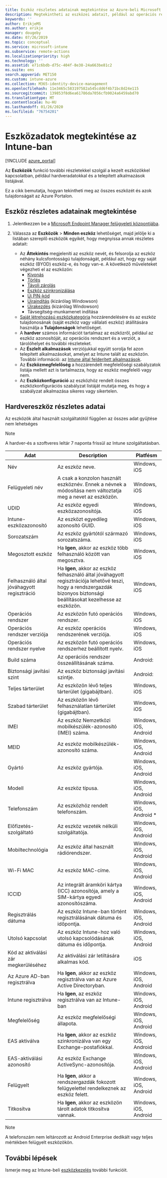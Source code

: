 ```yaml
---
title: Eszköz részletes adatainak megtekintése az Azure-beli Microsoft Intune-nal | Microsoft Docs
description: Megtekintheti az eszközei adatait, például az operációs rendszereket, a tárhelyet, a gyártót és a modelladatokat. Az Azure-beli Microsoft Intune-nal lekérheti a telepített alkalmazások listáját, ellenőrizheti a megfelelőségi szabályzatokat, és beállíthatja a TeamViewert. Ez hasonlít a kezelt eszközök leltárának áttekintéséhez.
keywords: ''
author: ErikjeMS
ms.author: erikje
manager: dougeby
ms.date: 07/26/2019
ms.topic: conceptual
ms.service: microsoft-intune
ms.subservice: remote-actions
ms.localizationpriority: high
ms.technology: ''
ms.assetid: e71c6bdb-d75c-404f-8e38-24a663be81c2
ms.suite: ems
search.appverid: MET150
ms.custom: intune-azure
ms.collection: M365-identity-device-management
ms.openlocfilehash: 11e3465c583197582a545cdd6f4b71bc8d24e115
ms.sourcegitcommit: 139853f8d6ea61786da7056cfb9024a6459abd70
ms.translationtype: MT
ms.contentlocale: hu-HU
ms.lasthandoff: 01/26/2020
ms.locfileid: "76754201"
---
```

# <a name="see-device-details-in-intune"></a>Eszközadatok megtekintése az Intune-ban

[!INCLUDE [azure_portal](../includes/azure_portal.md)]

Az **Eszközök** funkció további részletekkel szolgál a kezelt eszközökkel kapcsolatban, például hardveradatokkal és a telepített alkalmazások listájával.

Ez a cikk bemutatja, hogyan tekintheti meg az összes eszközét és azok tulajdonságait az Azure Portalon.

## <a name="view-the-device-details"></a>Eszköz részletes adatainak megtekintése

1. Jelentkezzen be a [Microsoft Endpoint Manager felügyeleti központjába](https://go.microsoft.com/fwlink/?linkid=2109431).
3. Válassza az **Eszközök** > **Minden eszköz** lehetőséget, majd jelölje ki a listában szereplő eszközök egyikét, hogy megnyissa annak részletes adatait:

   - Az **Áttekintés** megjeleníti az eszköz nevét, és felsorolja az eszköz néhány kulcsfontosságú tulajdonságát, például azt, hogy egy saját eszköz (BYOD) eszköz-e, és hogy van-e. A következő műveleteket végezheti el az eszközön:
      - [Kivonás](devices-wipe.md#retire)
      - [Törlés](devices-wipe.md#wipe)
      - [Távoli zárolás](device-remote-lock.md)
      - [Eszköz szinkronizálása](device-sync.md)
      - [Új PIN-kód](device-passcode-reset.md)
      - [Újraindítás](device-restart.md) (kizárólag Windowson)
      - [Újrakezdés](device-fresh-start.md) (kizárólag Windowson)
      - Távsegítség-munkamenet indítása
   - [Saját létrehozású eszközkategória](../enrollment/device-group-mapping.md) hozzárendelésére és az eszköz tulajdonosának (saját eszköz vagy vállalati eszköz) átállítására használja a **Tulajdonságok** lehetőséget.
   - A **hardver** számos információt tartalmaz az eszközről, például az eszköz azonosítóját, az operációs rendszert és a verziót, a tárolóhelyet és további részleteket.
   - Az **Észlelt alkalmazások** verziójukkal együtt sorolja fel azon telepített alkalmazásokat, amelyet az Intune talált az eszközön. További információ: az [Intune által felderített alkalmazások](../apps/app-discovered-apps.md).
   - Az **Eszközmegfelelőség** a hozzárendelt megfelelőségi szabályzatok listája mellett azt is tartalmazza, hogy az eszköz megfelelő vagy nem.
   - Az **Eszközkonfiguráció** az eszközhöz rendelt összes eszközkonfigurációs szabályzat listáját mutatja meg, és hogy a szabályzat alkalmazása sikeres vagy sikertelen.

## <a name="hardware-device-details"></a>Hardvereszköz részletes adatai
Az eszközök által használt szolgáltatótól függően az összes adat gyűjtése nem lehetséges

> [!Note]  
> A hardver-és a szoftveres leltár 7 naponta frissül az Intune szolgáltatásban.

|Adat|Description|Platfésm| 
|--------------|----------------------|----|  
|Név|Az eszköz neve.|Windows, iOS|
|Felügyeleti név|A csak a konzolon használt eszköznév. Ennek a névnek a módosítása nem változtatja meg a nevet az eszközön.|Windows, iOS|
|UDID|Az eszköz egyedi eszközazonosítója.|Windows, iOS|
|Intune-eszközazonosító|Az eszközt egyedileg azonosító GUID.|Windows, iOS|
|Sorozatszám|Az eszköz gyártótól származó sorozatszáma.|Windows, iOS|
|Megosztott eszköz|Ha **Igen**, akkor az eszköz több felhasználó között van megosztva.|Windows, iOS|
|Felhasználó által jóváhagyott regisztráció|Ha **Igen**, akkor az eszköz felhasználó által jóváhagyott regisztrációja lehetővé teszi, hogy a rendszergazdák bizonyos biztonsági beállításokat kezelhesse az eszközön.|Windows, iOS|
|Operációs rendszer|Az eszközön futó operációs rendszer.|Windows, iOS|
|Operációs rendszer verziója|Az eszköz operációs rendszerének verziója.|Windows, iOS|
|Operációs rendszer nyelve|Az eszközön futó operációs rendszerhez beállított nyelv.|Windows, iOS|
|Build száma|Az operációs rendszer összeállításának száma.|Android:|
|Biztonsági javítási szint|Az eszköz biztonsági javítási szintje.|Android:|
|Teljes tárterület|Az eszközön lévő teljes tárterület (gigabájtban).|Windows, iOS|
|Szabad tárterület|Az eszközön lévő felhasználatlan tárterület (gigabájtban).|Windows, iOS|
|IMEI|Az eszköz Nemzetközi mobilkészülék-azonosító (IMEI) száma.|Windows, iOS, Android|
|MEID|Az eszköz mobilkészülék-azonosító száma.|Windows, iOS, Android|
|Gyártó|Az eszköz gyártója.|Windows, iOS, Android|
|Modell|Az eszköz típusa.|Windows, iOS, Android|
|Telefonszám|Az eszközhöz rendelt telefonszám.|Windows, iOS, Android *|
|Előfizetés-szolgáltató|Az eszköz vezeték nélküli szolgáltatója.|Windows, iOS, Android|
|Mobiltechnológia|Az eszköz által használt rádiórendszer.|Windows, iOS, Android|
|Wi-Fi MAC|Az eszköz MAC-címe.|Windows, iOS, Android|
|ICCID|Az integrált áramköri kártya (ICC) azonosítója, amely a SIM-kártya egyedi azonosítószáma.|Windows, iOS, Android|
|Regisztrálás dátuma|Az eszköz Intune-ban történt regisztrálásának dátuma és időpontja.|Windows, iOS, Android|
|Utolsó kapcsolat|Az eszköz Intune-hoz való utolsó kapcsolódásának dátuma és időpontja.|Windows, iOS, Android|
|Kód az aktiválási zár megkerüléséhez|Az aktiválási zár letiltására alkalmas kód.|iOS|
|Az Azure AD-ban regisztrálva|Ha **Igen**, akkor az eszköz regisztrálva van az Azure Active Directoryban.|Windows, iOS, Android|
|Intune regisztrálva|Ha **Igen**, az eszköz regisztrálva van az Intune-ban|Windows, iOS, Android|
|Megfelelőség|Az eszköz megfelelőségi állapota.|Windows, iOS, Android|
|EAS aktiválva|Ha **Igen**, akkor az eszköz szinkronizálva van egy Exchange-postafiókkal.|Windows, iOS, Android|
|EAS-aktiválási azonosító|Az eszköz Exchange ActiveSync-azonosítója.|Windows, iOS, Android|
|Felügyelt|Ha **Igen**, akkor a rendszergazdák fokozott felügyelettel rendelkeznek az eszköz felett.|Windows, iOS, Android|
|Titkosítva|Ha **Igen**, akkor az eszközön tárolt adatok titkosítva vannak.|Windows, iOS, Android|

> [!Note]  
> A telefonszám nem leltározott az Android Enterprise dedikált vagy teljes mértékben felügyelt eszközökön.

## <a name="next-steps"></a>További lépések
Ismerje meg az Intune-beli [eszközkezelés](device-management.md) további funkcióit.
